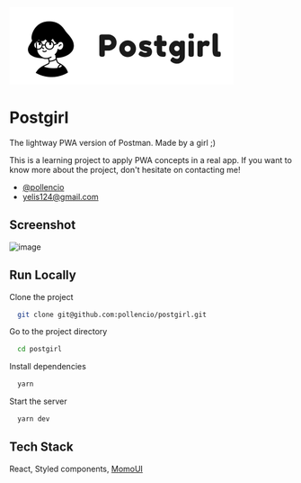 ![Logo](./src/assets/images/logo.png)

# Postgirl

The lightway PWA version of Postman. Made by a girl ;)

This is a learning project to apply PWA concepts in a real app. If you want to know more about the project, don't hesitate on contacting me!

- [@pollencio](https://github.com/pollencio)
- [yelis124@gmail.com](mailto:yelis124@gmail.com)

## Screenshot

<!-- ![App Screenshot](./images/screenshots/screenshot-1.jpg) -->

![image](https://user-images.githubusercontent.com/26228484/156001144-cbcf91d0-f007-4264-9efc-053ca48f27a6.png)

## Run Locally

Clone the project

```bash
  git clone git@github.com:pollencio/postgirl.git
```

Go to the project directory

```bash
  cd postgirl
```

Install dependencies

```bash
  yarn
```

Start the server

```bash
  yarn dev
```

## Tech Stack

React, Styled components, [MomoUI](https://github.com/super-y-s-developers/momo-ui)
